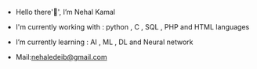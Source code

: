 - Hello there'👋', I’m Nehal Kamal

  
- I'm currently working with : python , C , SQL , PHP and HTML languages
- I’m currently learning : AI , ML , DL and Neural network 
- Mail:nehaledeib@gmail.com

<!---
Nehalkamal7/Nehalkamal7 is a ✨ special ✨ repository because its `README.md` (this file) appears on your GitHub profile.
You can click the Preview link to take a look at your changes.
--->
